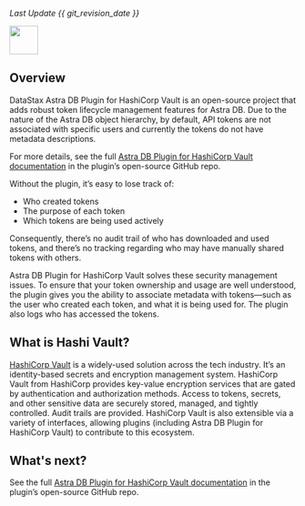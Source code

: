 *Last Update {{ git_revision_date }}* 

<img src="../../../../img/vault/vaultlogo.png" height="50px"  />

## Overview
DataStax Astra DB Plugin for HashiCorp Vault is an open-source project that adds robust token lifecycle management features for Astra DB. Due to the nature of the Astra DB object hierarchy, by default, API tokens are not associated with specific users and currently the tokens do not have metadata descriptions.

For more details, see the full [Astra DB Plugin for HashiCorp Vault documentation](https://github.com/datastax/vault-plugin-secrets-datastax-astra/blob/main/docs/index.md) in the plugin’s open-source GitHub repo.

Without the plugin, it’s easy to lose track of:

- Who created tokens
- The purpose of each token
- Which tokens are being used actively

Consequently, there’s no audit trail of who has downloaded and used tokens, and there’s no tracking regarding who may have manually shared tokens with others.

Astra DB Plugin for HashiCorp Vault solves these security management issues. To ensure that your token ownership and usage are well understood, the plugin gives you the ability to associate metadata with tokens—such as the user who created each token, and what it is being used for. The plugin also logs who has accessed the tokens.

## What is Hashi Vault? 

[HashiCorp Vault](https://www.hashicorp.com/products/vault) is a widely-used solution across the tech industry. It’s an identity-based secrets and encryption management system. HashiCorp Vault from HashiCorp provides key-value encryption services that are gated by authentication and authorization methods. Access to tokens, secrets, and other sensitive data are securely stored, managed, and tightly controlled. Audit trails are provided. HashiCorp Vault is also extensible via a variety of interfaces, allowing plugins (including Astra DB Plugin for HashiCorp Vault) to contribute to this ecosystem.

## What's next?
See the full [Astra DB Plugin for HashiCorp Vault documentation](https://github.com/datastax/vault-plugin-secrets-datastax-astra/blob/main/docs/index.md) in the plugin’s open-source GitHub repo.